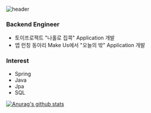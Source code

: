 ![header](https://capsule-render.vercel.app/api?type=wave&color=auto&height=300&section=header&text=hyojeong%20GitHub&fontSize=90)
### Backend Engineer
* 토이프로젝트 "나홀로 집콕" Application 개발 
* 앱 런칭 동아리 Make Us에서 "오늘의 밖" Application 개발 

### Interest
* Spring 
* Java 
* Jpa
* SQL

[![Anurag's github stats](https://github-readme-stats.vercel.app/api?username=judy5050&show_icons=true&theme=radical)](https://github.com/anuraghazra/github-readme-stats)
<!--
**judy5050/judy5050** is a ✨ _special_ ✨ repository because its `README.md` (this file) appears on your GitHub profile.

Here are some ideas to get you started:

- 🔭 I’m currently working on ...
- 🌱 I’m currently learning ...
- 👯 I’m looking to collaborate on ...
- 🤔 I’m looking for help with ...
- 💬 Ask me about ...
- 📫 How to reach me: ...
- 😄 Pronouns: ...
- ⚡ Fun fact: ...
-->
